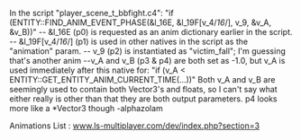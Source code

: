 In the script "player_scene_t_bbfight.c4":
"if (ENTITY::FIND_ANIM_EVENT_PHASE(&l_16E, &l_19F[v_4/*16*/], v_9, &v_A, &v_B))"
-- &l_16E (p0) is requested as an anim dictionary earlier in the script.
-- &l_19F[v_4/*16*/] (p1) is used in other natives in the script as the "animation" param.
-- v_9 (p2) is instantiated as "victim_fall"; I'm guessing that's another anim
--v_A and v_B (p3 & p4) are both set as -1.0, but v_A is used immediately after this native for: 
"if (v_A < ENTITY::GET_ENTITY_ANIM_CURRENT_TIME(...))"
Both v_A and v_B are seemingly used to contain both Vector3's and floats, so I can't say what either really is other than that they are both output parameters. p4 looks more like a *Vector3 though
-alphazolam

Animations List : www.ls-multiplayer.com/dev/index.php?section=3